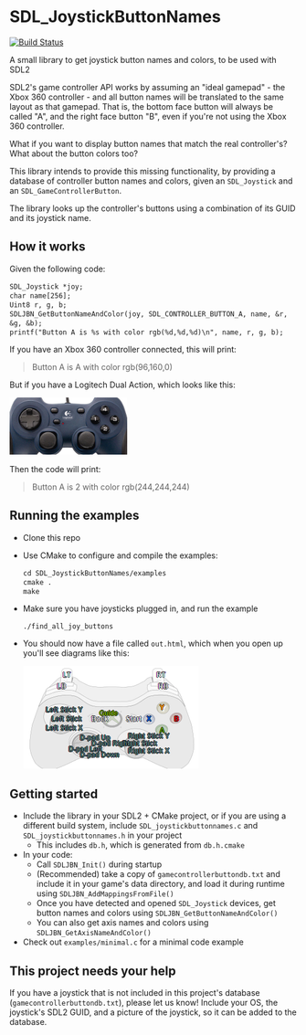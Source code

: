 # SDL_JoystickButtonNames
[![Build Status](https://travis-ci.org/cxong/SDL_JoystickButtonNames.svg?branch=master)](https://travis-ci.org/cxong/SDL_JoystickButtonNames)

A small library to get joystick button names and colors, to be used with SDL2

SDL2's game controller API works by assuming an "ideal gamepad" - the Xbox 360 controller - and all button names will be translated to the same layout as that gamepad. That is, the bottom face button will always be called "A", and the right face button "B", even if you're not using the Xbox 360 controller.

What if you want to display button names that match the real controller's? What about the button colors too?

This library intends to provide this missing functionality, by providing a database of controller button names and colors, given an `SDL_Joystick` and an `SDL_GameControllerButton`.

The library looks up the controller's buttons using a combination of its GUID and its joystick name.

## How it works

Given the following code:

    SDL_Joystick *joy;
    char name[256];
    Uint8 r, g, b;
    SDLJBN_GetButtonNameAndColor(joy, SDL_CONTROLLER_BUTTON_A, name, &r, &g, &b);
    printf("Button A is %s with color rgb(%d,%d,%d)\n", name, r, g, b);

If you have an Xbox 360 controller connected, this will print:

> Button A is A with color rgb(96,160,0)

But if you have a Logitech Dual Action, which looks like this:

![](https://raw.githubusercontent.com/cxong/SDL_JoystickButtonNames/master/docs/lda.png)

Then the code will print:

> Button A is 2 with color rgb(244,244,244)

## Running the examples

- Clone this repo
- Use CMake to configure and compile the examples:

      cd SDL_JoystickButtonNames/examples
      cmake .
      make
- Make sure you have joysticks plugged in, and run the example

      ./find_all_joy_buttons
- You should now have a file called `out.html`, which when you open up you'll see diagrams like this:

    ![](https://raw.githubusercontent.com/cxong/SDL_JoystickButtonNames/master/docs/out_screen.png)

## Getting started

- Include the library in your SDL2 + CMake project, or if you are using a different build system, include `SDL_joystickbuttonnames.c` and `SDL_joystickbuttonnames.h` in your project
  - This includes `db.h`, which is generated from `db.h.cmake`
- In your code:
  - Call `SDLJBN_Init()` during startup
  - (Recommended) take a copy of `gamecontrollerbuttondb.txt` and include it in your game's data directory, and load it during runtime using `SDLJBN_AddMappingsFromFile()`
  - Once you have detected and opened `SDL_Joystick` devices, get button names and colors using `SDLJBN_GetButtonNameAndColor()`
  - You can also get axis names and colors using `SDLJBN_GetAxisNameAndColor()`
- Check out `examples/minimal.c` for a minimal code example

## This project needs your help
If you have a joystick that is not included in this project's database (`gamecontrollerbuttondb.txt`), please let us know! Include your OS, the joystick's SDL2 GUID, and a picture of the joystick, so it can be added to the database.
